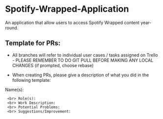 # Spotify-Wrapped-Application

An application that allow users to access Spotify Wrapped content year-round.

## Template for PRs:
- All branches will refer to individual user cases / tasks assigned on Trello
      - PLEASE REMEMBER TO DO GIT PULL BEFORE MAKING ANY LOCAL CHANGES (if prompted, choose rebase)
  
- When creating PRs, please give a description of what you did in the following template:

Name(s):  

     <br> Role(s):
     <br> Work Description:
     <br> Potential Problems:
     <br> Suggestions/Improvement:

